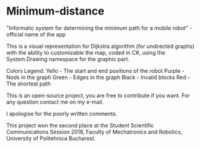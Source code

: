 # Minimum-distance
"Informatic system for determining the minimum path for a mobile robot" - official name of the app

This is a visual representation for Dijkstra algorithm (for undirected graphs) with the ability to customizable the map, coded in C#, using the System.Drawing namespace for the graphic part.

Colors Legend:
  	Yello - The start and end positions of the robot
  	Purple - Nods in the graph
	Green - Edges in the graph
	Black - Invalid blocks
	Red - The shortest path

This is an open-source project, you are free to contribute if you want. For any question contact me on my e-mail.

I apologise for the poorly written comments.

This project won the second place at the Student Scientific Communications Session 2018, Faculty of Mechatronics and Robotics, University of Politehnica Bucharest.
